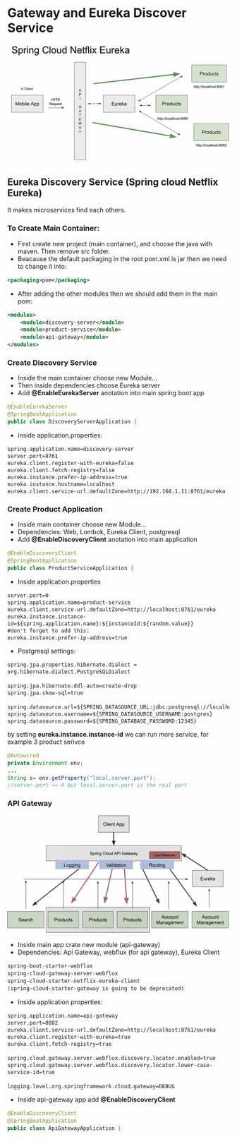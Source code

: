 # Gateway and Eureka Discover Service

![Api Gateway and load balancing with Eureka discovery service](eureka-discovery-server.png)

## Eureka Discovery Service (Spring cloud Netflix Eureka)

It makes microservices find each others.

### To Create Main Container:

- First create new project (main container), and choose the java with maven.
  Then remove src folder.
- Beacause the default packaging in the root pom.xml is jar then we need to change it into:

```xml
<packaging>pom</packaging>
```

- After adding the other modules then we should add them in the main pom:

```xml
<modules>
    <module>discovery-server</module>
    <module>product-service</module>
    <module>api-gateway</module>
</modules>
```

### Create Discovery Service

- Inside the main container choose new Module...
- Then inside dependencies choose Eureka server
- Add **@EnableEurekaServer** anotation into main spring boot app

```java
@EnableEurekaServer
@SpringBootApplication
public class DiscoveryServerApplication {
```

- inside application.properties:

```
spring.application.name=discovery-server
server.port=8761
eureka.client.register-with-eureka=false
eureka.client.fetch-registry=false
eureka.instance.prefer-ip-address=true
eureka.instance.hostname=localhost
eureka.client.service-url.defaultZone=http://192.168.1.11:8761/eureka
```

### Create Product Application

- Inside main container choose new Module...
- Dependencies: Web, Lombok, Eureka Client, postgresql
- Add **@EnableDiscoveryClient** anotation into main application

```java
@EnableDiscoveryClient
@SpringBootApplication
public class ProductServiceApplication {
```

- Inside application.properties

```
server.port=0
spring.application.name=product-service
eureka.client.service-url.defaultZone=http://localhost:8761/eureka
eureka.instance.instance-id=${spring.application.name}:${instanceId:${random.value}}
#don't forget to add this:
eureka.instance.prefer-ip-address=true
```

- Postgresql settings:

```
spring.jpa.properties.hibernate.dialect = org.hibernate.dialect.PostgreSQLDialect

spring.jpa.hibernate.ddl-auto=create-drop
spring.jpa.show-sql=true

spring.datasource.url=${SPRING_DATASOURCE_URL:jdbc:postgresql://localhost:5432/axonservice1}
spring.datasource.username=${SPRING_DATASOURCE_USERNAME:postgres}
spring.datasource.password=${SPRING_DATABASE_PASSWORD:12345}
```

by setting **eureka.instance.instance-id** we can run more service, for example 3 product serivce

```java
@Autowired
private Environment env;
...
String s= env.getProperty("local.server.port");
//server.port == 0 but local.server.port is the real port
```

### API Gateway

![API Gatewey](api-gatewayp-filter-routing-loadbalancing.png)

- Inside main app crate new module (api-gateway)
- Dependencies: Api Gateway, webflux (for api gateway), Eureka Client

```xml
spring-boot-starter-webflux
spring-cloud-gateway-server-webflux
spring-cloud-starter-netflix-eureka-client
(spring-cloud-starter-gateway is going to be deprecated)
```

- Inside application.properties:

```
spring.application.name=api-gateway
server.port=8082
eureka.client.service-url.defaultZone=http://localhost:8761/eureka
eureka.client.register-with-eureka=true
eureka.client.fetch-registry=true

spring.cloud.gateway.server.webflux.discovery.locator.enabled=true
spring.cloud.gateway.server.webflux.discovery.locator.lower-case-service-id=true

logging.level.org.springframework.cloud.gateway=DEBUG
```

- Inside api-gateway app add **@EnableDiscoveryClient**

```java
@EnableDiscoveryClient
@SpringBootApplication
public class ApiGatewayApplication {
```
